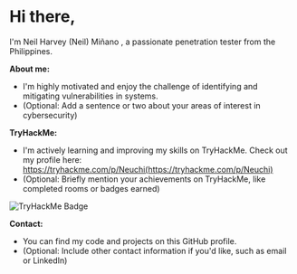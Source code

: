 # Hi there, 

I'm Neil Harvey (Neil) Miñano , a passionate penetration tester from the Philippines.  

**About me:**

* I'm highly motivated and enjoy the challenge of identifying and mitigating vulnerabilities in systems. 
* (Optional: Add a sentence or two about your areas of interest in cybersecurity)

**TryHackMe:**

* I'm actively learning and improving my skills on TryHackMe. Check out my profile here: https://tryhackme.com/p/Neuchi(https://tryhackme.com/p/Neuchi)
* (Optional: Briefly mention your achievements on TryHackMe, like completed rooms or badges earned)

![TryHackMe Badge](https://tryhackme-badges.s3.amazonaws.com/Neuchi.png)  

**Contact:**

* You can find my code and projects on this GitHub profile.
* (Optional: Include other contact information if you'd like, such as email or LinkedIn)
